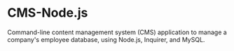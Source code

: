 # CMS-Node.js

Command-line content management system (CMS) application to manage a company's employee database, using Node.js, Inquirer, and MySQL.
